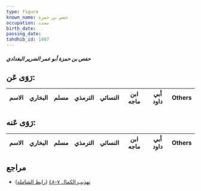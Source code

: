 ```yaml
---
type: figure
known_name: حفص بن حمزة
occupation: محدث
birth_date:
passing_date:
tahdhib_id: 1407
---
```

##### حفص بن حمزة أبو عمر الضرير البغدادي

## رَوَى عَن:
| الاسم | البخاري | مسلم | الترمذي | النسائي | ابن ماجه | أبي داود | Others |
| ----- | ------- | ---- | ------- | ------- | -------- | -------- | ------ |
## رَوَى عَنه:
| الاسم | البخاري | مسلم | الترمذي | النسائي | ابن ماجه | أبي داود | Others |
| ----- | ------- | ---- | ------- | ------- | -------- | -------- | ------ |
## مراجع
- [تهذيب الكمال ٧-٤٨](obsidian://open?vault=Tahdhib-al-Kamal&file=Figures/١٤٠٧-حفص%20بن%20حمزة%20أبو%20عمر%20الضرير%20البغدادي) ([رابط الشاملة](https://shamela.ws/book/3722/3270))